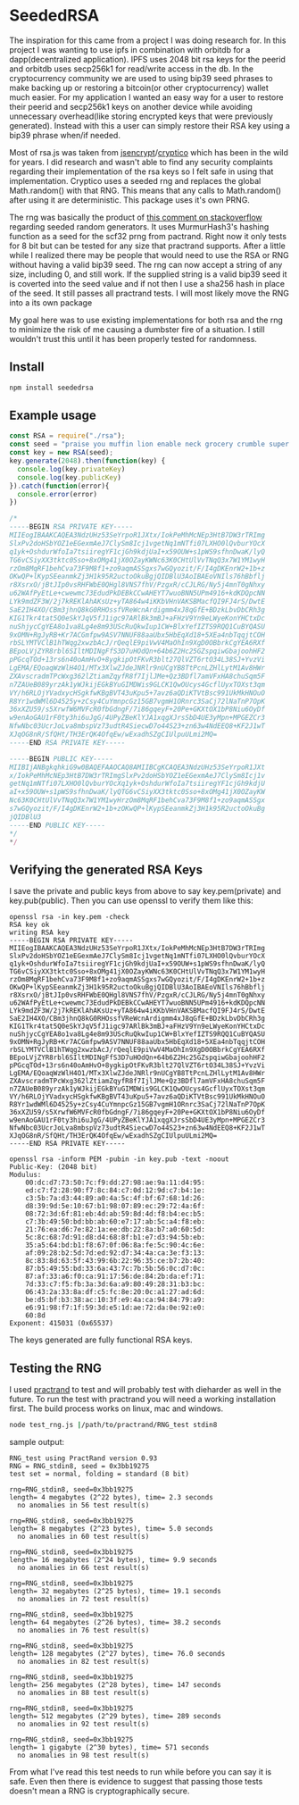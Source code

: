 # SeededRSA
The inspiration for this came from a project I was doing research for. In this project I was wanting to use ipfs in combination with orbitdb for a dapp(decentralized application). IPFS uses 2048 bit rsa keys for the peerid and orbitdb uses secp256k1 for read/write access in the db. In the cryptocurrency community we are used to using bip39 seed phrases to make backing up or restoring a bitcoin(or other cryptocurrency) wallet much easier. For my application I wanted an easy way for a user to restore their peerid and secp256k1 keys on another device while avoiding unnecessary overhead(like storing encrypted keys that were previously generated). Instead with this a user can simply restore their RSA key using a bip39 phrase when/if needed.

Most of rsa.js was taken from [jsencrypt](https://github.com/travist/jsencrypt/blob/master/src/JSEncryptRSAKey.ts)/[cryptico](https://github.com/wwwtyro/cryptico/blob/master/rsa.js) which has been in the wild for years. I did research and wasn't able to find any security complaints regarding their implementation of the rsa keys so I felt safe in using that implementation. Cryptico uses a seeded rng and replaces the global Math.random() with that RNG. This means that any calls to Math.random() after using it are deterministic. This package uses it's own PRNG. 

The rng was basically the product of [this comment on stackoverflow](https://stackoverflow.com/a/47593316/4425082) regarding seeded random generators. It uses MurmurHash3's hashing function as a seed for the scf32 prng from pactrand. Right now it only tests for 8 bit but can be tested for any size that practrand supports. After a little while I realized there may be people that would need to use the RSA or RNG without having a valid bip39 seed. The rng can now accept a string of any size, including 0, and still work. If the supplied string is a valid bip39 seed it is coverted into the seed value and if not then I use a sha256 hash in place of the seed. It still passes all practrand tests. I will most likely move the RNG into a its own package

My goal here was to use existing implementations for both rsa and the rng to minimize the risk of me causing a dumbster fire of a situation. I still wouldn't trust this until it has been properly tested for randomness.


## Install
```bash
npm install seededrsa
```

## Example usage
```javascript
const RSA = require("./rsa");
const seed = "praise you muffin lion enable neck grocery crumble super myself license ghost"
const key = new RSA(seed);
key.generate(2048).then(function(key) {
  console.log(key.privateKey)
  console.log(key.publicKey)
}).catch(function(error){
  console.error(error)
})

/*
-----BEGIN RSA PRIVATE KEY-----
MIIEogIBAAKCAQEA3NdzUHz53SeYrpoR1JXtx/IokPeMhMcNEp3HtB7DW3rTRImg
SlxPv2doHSbYOZ1eEGexmAeJ7ClySm8Icj1vgetNq1mNTfi07LXHO0lQvburYOcX
q1yk+OshdurWfoIa7tsiiregYF1cjGh9kdjUaI+x59OUW+s1pWS9sfhnDwaK/lyQ
TG6vCSiyXX3tktc0Sso+8xOMg41jX0OZayKWNc63K0CHtUlVvTNqQ3x7W1YM1wyH
rzOm8MqRF1behCva73F9M8f1+zo9aqmASSgxs7wGQyozit/F/I4gDKEnrW2+1b+z
OKwQP+lKypSEeanmkZj3H1k95R2uctoOkuBgjQIDBlU3AoIBAEoVNIls76hBbflj
r8XsrxO/jBtJIp0vsRHFWbE0QHgl8VNS7fhV/PzgxR/cCJLRG/Ny5j4mnT0gNhxy
u62WAfPyEtLe+cwewmc73EdudPkDEBkCCwAHEYT7wuoBNN5UPm4916+kdKDQpcNN
LYk9mdZF3W/2j7kREKlAhAKsUz+yTA864w4iKKbVHnVAKSBMacfQI9FJ4rS/DwtE
SaE2IH4XO/CBm3jhnQ8kG0RHOssfVReWcnArdigmm4xJ8qGfE+BDzkLbvDbCRh3g
KIG1Tkr4tat5Q0eSkYJqV5fJ1igc97ARlBk3mBJ+aFHzV9Yn9eLWyeKonYHCtxDc
nuShjycCgYEA8o1va8Lg4e8m93UScRuQkwIup1CW+BlxYefIZTS9RQQ1CuBYQASU
9xOMN+RgJyRB+Kr7ACGmfpw9ASV7NNUF88aaUbx5HbEqXd18+5XEa4nbTqqjtCOH
rbSLYMTVClB1hTWqg2xwzbAcJ/rQeqlE9piVwV4MaOhIn9XgD0OBbrkCgYEA6RXf
BEpoLVjZYR8rbl6SIltMDINgFfS3D7uHOdQn+64b6Z2Hc25GZspqiwGbajoohHF2
pPGcqTOd+13rs6n40oAmHvO+8ygkipOtFKvR3blt27QlVZT6rtO34L38SJ+YvzVi
LgEMA/EQoaqWzWlH4O1/MTx3XlwZJdeJNRlr9nUCgYB8TtPcnLZHlLytM1Av8HWr
ZXAvscradmTPcWxg362lZtiamZqyfR8f7IjlJMe+Qz3BDfl7amVFxHA8chuSqm5F
n7ZAUeB089yrzAk1yWJkijEGkBYuGIMDWis9GLCK1QwOUcys4GcflUyxTOXst3qm
VY/h6RLOjYVadxycHSgkfwKBgBVT43uKpu5+7avz6aQDiKTVtBsc991UkMkHNOuO
R8Yr1wdWMl6D4525y+zCsy4CuYmnpcGz15GB7vgmH1ORnrc3SaCj72lNaTnP7OpK
36xXZU59/s5XrwfW6MVFcR0fbGdngF/7i86gqeyF+20Pe+GKXtOX1bP8Niu6OyDf
w9enAoGAU1rF0ty3hi6uJgG/4UPyZBeKlYJA1xqgXJrsSbD4UE3yMpn+MPGEZCr3
NfwNbc03UcrJoLva8mbspVz73udtR4SiecwD7o44S23+zn63w4NdEEQ8+KF2J1wT
XJqOG8nR/SfQHt/TH3ErQK4OfqEw/wExadhSZgCIUlpuULmi2MQ=
-----END RSA PRIVATE KEY-----

-----BEGIN PUBLIC KEY-----
MIIBIjANBgkqhkiG9w0BAQEFAAOCAQ8AMIIBCgKCAQEA3NdzUHz53SeYrpoR1JXt
x/IokPeMhMcNEp3HtB7DW3rTRImgSlxPv2doHSbYOZ1eEGexmAeJ7ClySm8Icj1v
getNq1mNTfi07LXHO0lQvburYOcXq1yk+OshdurWfoIa7tsiiregYF1cjGh9kdjU
aI+x59OUW+s1pWS9sfhnDwaK/lyQTG6vCSiyXX3tktc0Sso+8xOMg41jX0OZayKW
Nc63K0CHtUlVvTNqQ3x7W1YM1wyHrzOm8MqRF1behCva73F9M8f1+zo9aqmASSgx
s7wGQyozit/F/I4gDKEnrW2+1b+zOKwQP+lKypSEeanmkZj3H1k95R2uctoOkuBg
jQIDBlU3
-----END PUBLIC KEY-----
*/
*/


```

## Verifying the generated RSA Keys

I save the private and public keys from above to say key.pem(private) and key.pub(public). Then you can use openssl to verify them like this:

```
openssl rsa -in key.pem -check
RSA key ok
writing RSA key
-----BEGIN RSA PRIVATE KEY-----
MIIEogIBAAKCAQEA3NdzUHz53SeYrpoR1JXtx/IokPeMhMcNEp3HtB7DW3rTRImg
SlxPv2doHSbYOZ1eEGexmAeJ7ClySm8Icj1vgetNq1mNTfi07LXHO0lQvburYOcX
q1yk+OshdurWfoIa7tsiiregYF1cjGh9kdjUaI+x59OUW+s1pWS9sfhnDwaK/lyQ
TG6vCSiyXX3tktc0Sso+8xOMg41jX0OZayKWNc63K0CHtUlVvTNqQ3x7W1YM1wyH
rzOm8MqRF1behCva73F9M8f1+zo9aqmASSgxs7wGQyozit/F/I4gDKEnrW2+1b+z
OKwQP+lKypSEeanmkZj3H1k95R2uctoOkuBgjQIDBlU3AoIBAEoVNIls76hBbflj
r8XsrxO/jBtJIp0vsRHFWbE0QHgl8VNS7fhV/PzgxR/cCJLRG/Ny5j4mnT0gNhxy
u62WAfPyEtLe+cwewmc73EdudPkDEBkCCwAHEYT7wuoBNN5UPm4916+kdKDQpcNN
LYk9mdZF3W/2j7kREKlAhAKsUz+yTA864w4iKKbVHnVAKSBMacfQI9FJ4rS/DwtE
SaE2IH4XO/CBm3jhnQ8kG0RHOssfVReWcnArdigmm4xJ8qGfE+BDzkLbvDbCRh3g
KIG1Tkr4tat5Q0eSkYJqV5fJ1igc97ARlBk3mBJ+aFHzV9Yn9eLWyeKonYHCtxDc
nuShjycCgYEA8o1va8Lg4e8m93UScRuQkwIup1CW+BlxYefIZTS9RQQ1CuBYQASU
9xOMN+RgJyRB+Kr7ACGmfpw9ASV7NNUF88aaUbx5HbEqXd18+5XEa4nbTqqjtCOH
rbSLYMTVClB1hTWqg2xwzbAcJ/rQeqlE9piVwV4MaOhIn9XgD0OBbrkCgYEA6RXf
BEpoLVjZYR8rbl6SIltMDINgFfS3D7uHOdQn+64b6Z2Hc25GZspqiwGbajoohHF2
pPGcqTOd+13rs6n40oAmHvO+8ygkipOtFKvR3blt27QlVZT6rtO34L38SJ+YvzVi
LgEMA/EQoaqWzWlH4O1/MTx3XlwZJdeJNRlr9nUCgYB8TtPcnLZHlLytM1Av8HWr
ZXAvscradmTPcWxg362lZtiamZqyfR8f7IjlJMe+Qz3BDfl7amVFxHA8chuSqm5F
n7ZAUeB089yrzAk1yWJkijEGkBYuGIMDWis9GLCK1QwOUcys4GcflUyxTOXst3qm
VY/h6RLOjYVadxycHSgkfwKBgBVT43uKpu5+7avz6aQDiKTVtBsc991UkMkHNOuO
R8Yr1wdWMl6D4525y+zCsy4CuYmnpcGz15GB7vgmH1ORnrc3SaCj72lNaTnP7OpK
36xXZU59/s5XrwfW6MVFcR0fbGdngF/7i86gqeyF+20Pe+GKXtOX1bP8Niu6OyDf
w9enAoGAU1rF0ty3hi6uJgG/4UPyZBeKlYJA1xqgXJrsSbD4UE3yMpn+MPGEZCr3
NfwNbc03UcrJoLva8mbspVz73udtR4SiecwD7o44S23+zn63w4NdEEQ8+KF2J1wT
XJqOG8nR/SfQHt/TH3ErQK4OfqEw/wExadhSZgCIUlpuULmi2MQ=
-----END RSA PRIVATE KEY-----
```

```
openssl rsa -inform PEM -pubin -in key.pub -text -noout
Public-Key: (2048 bit)
Modulus:
    00:dc:d7:73:50:7c:f9:dd:27:98:ae:9a:11:d4:95:
    ed:c7:f2:28:90:f7:8c:84:c7:0d:12:9d:c7:b4:1e:
    c3:5b:7a:d3:44:89:a0:4a:5c:4f:bf:67:68:1d:26:
    d8:39:9d:5e:10:67:b1:98:07:89:ec:29:72:4a:6f:
    08:72:3d:6f:81:eb:4d:ab:59:8d:4d:f8:b4:ec:b5:
    c7:3b:49:50:bd:bb:ab:60:e7:17:ab:5c:a4:f8:eb:
    21:76:ea:d6:7e:82:1a:ee:db:22:8a:b7:a0:60:5d:
    5c:8c:68:7d:91:d8:d4:68:8f:b1:e7:d3:94:5b:eb:
    35:a5:64:bd:b1:f8:67:0f:06:8a:fe:5c:90:4c:6e:
    af:09:28:b2:5d:7d:ed:92:d7:34:4a:ca:3e:f3:13:
    8c:83:8d:63:5f:43:99:6b:22:96:35:ce:b7:2b:40:
    87:b5:49:55:bd:33:6a:43:7c:7b:5b:56:0c:d7:0c:
    87:af:33:a6:f0:ca:91:17:56:de:84:2b:da:ef:71:
    7d:33:c7:f5:fb:3a:3d:6a:a9:80:49:28:31:b3:bc:
    06:43:2a:33:8a:df:c5:fc:8e:20:0c:a1:27:ad:6d:
    be:d5:bf:b3:38:ac:10:3f:e9:4a:ca:94:84:79:a9:
    e6:91:98:f7:1f:59:3d:e5:1d:ae:72:da:0e:92:e0:
    60:8d
Exponent: 415031 (0x65537)
```

The keys generated are fully functional RSA keys.

## Testing the RNG
I used [practrand](http://pracrand.sourceforge.net/) to test and will probably test with dieharder as well in the future. To run the test with practrand you will need a working installation first. The build process works on linux, mac and windows. 


```bash
node test_rng.js |/path/to/practrand/RNG_test stdin8
```

sample output:
```
RNG_test using PractRand version 0.93
RNG = RNG_stdin8, seed = 0x3bb19275
test set = normal, folding = standard (8 bit)

rng=RNG_stdin8, seed=0x3bb19275
length= 4 megabytes (2^22 bytes), time= 2.3 seconds 
  no anomalies in 56 test result(s)

rng=RNG_stdin8, seed=0x3bb19275
length= 8 megabytes (2^23 bytes), time= 5.0 seconds 
  no anomalies in 60 test result(s)

rng=RNG_stdin8, seed=0x3bb19275
length= 16 megabytes (2^24 bytes), time= 9.9 seconds
  no anomalies in 66 test result(s)

rng=RNG_stdin8, seed=0x3bb19275
length= 32 megabytes (2^25 bytes), time= 19.1 seconds
  no anomalies in 72 test result(s)

rng=RNG_stdin8, seed=0x3bb19275
length= 64 megabytes (2^26 bytes), time= 38.2 seconds
  no anomalies in 76 test result(s)

rng=RNG_stdin8, seed=0x3bb19275
length= 128 megabytes (2^27 bytes), time= 76.0 seconds
  no anomalies in 82 test result(s)

rng=RNG_stdin8, seed=0x3bb19275
length= 256 megabytes (2^28 bytes), time= 147 seconds
  no anomalies in 88 test result(s)

rng=RNG_stdin8, seed=0x3bb19275
length= 512 megabytes (2^29 bytes), time= 289 seconds
  no anomalies in 92 test result(s)

rng=RNG_stdin8, seed=0x3bb19275
length= 1 gigabyte (2^30 bytes), time= 571 seconds
  no anomalies in 98 test result(s)

```

From what I've read this test needs to run while before you can say it is safe. Even then there is evidence to suggest that passing those tests doesn't mean a RNG is cryptographically secure.
